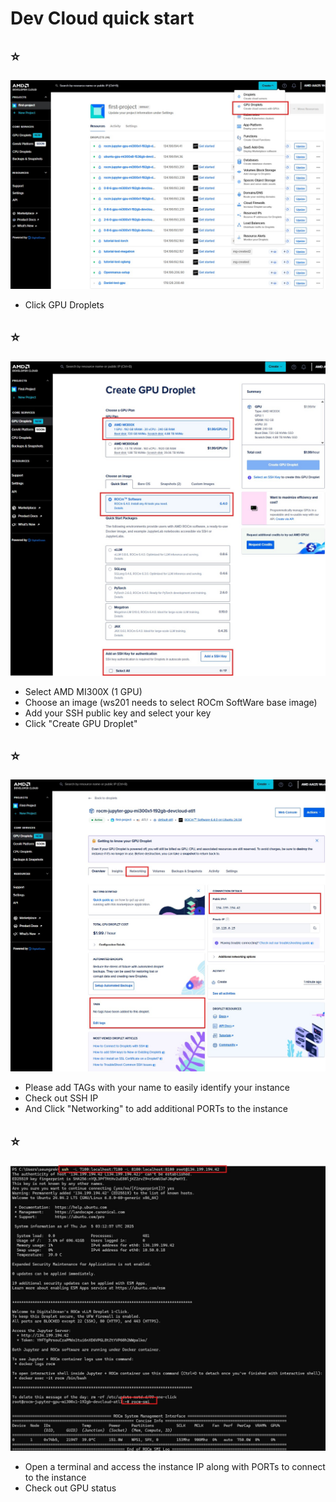 # Dev Cloud quick start
 
## ⭐
![DO_1](./assets/DO_1.jpg)
 - Click GPU Droplets

## ⭐
![DO_2](./assets/DO_2.jpg)
- Select AMD MI300X (1 GPU)
- Choose an image (ws201 needs to select ROCm SoftWare base image)
- Add your SSH public key and select your key
- Click "Create GPU Droplet"

## ⭐
![DO_3](./assets/DO_3.jpg)
- Please add TAGs with your name to easily identify your instance
- Check out SSH IP
- And Click "Networking" to add additional PORTs to the instance

## ⭐
![DO_4](./assets/DO_4.jpg)
- Open a terminal and access the instance IP along with PORTs to connect to the instance
- Check out GPU status
